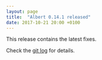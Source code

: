 ```yaml
---
layout: page
title:  "Albert 0.14.1 released"
date: 2017-10-21 20:00 +0100
---
```


This release contains the latest fixes.

Check the [git log](https://github.com/albertlauncher/albert/commits/v0.14.3) for details.
